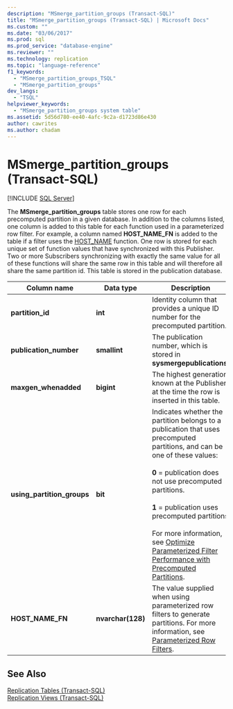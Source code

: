 ```yaml
---
description: "MSmerge_partition_groups (Transact-SQL)"
title: "MSmerge_partition_groups (Transact-SQL) | Microsoft Docs"
ms.custom: ""
ms.date: "03/06/2017"
ms.prod: sql
ms.prod_service: "database-engine"
ms.reviewer: ""
ms.technology: replication
ms.topic: "language-reference"
f1_keywords: 
  - "MSmerge_partition_groups_TSQL"
  - "MSmerge_partition_groups"
dev_langs: 
  - "TSQL"
helpviewer_keywords: 
  - "MSmerge_partition_groups system table"
ms.assetid: 5d56d780-ee40-4afc-9c2a-d1723d86e430
author: cawrites
ms.author: chadam
---
```

# MSmerge_partition_groups (Transact-SQL)
[!INCLUDE [SQL Server](../../includes/applies-to-version/sqlserver.md)]

  The **MSmerge_partition_groups** table stores one row for each precomputed partition in a given database. In addition to the columns listed, one column is added to this table for each function used in a parameterized row filter. For example, a column named **HOST_NAME_FN** is added to the table if a filter uses the [HOST_NAME](../../t-sql/functions/host-name-transact-sql.md) function. One row is stored for each unique set of function values that have synchronized with this Publisher. Two or more Subscribers synchronizing with exactly the same value for all of these functions will share the same row in this table and will therefore all share the same partition id. This table is stored in the publication database.  
  
|Column name|Data type|Description|  
|-----------------|---------------|-----------------|  
|**partition_id**|**int**|Identity column that provides a unique ID number for the precomputed partition.|  
|**publication_number**|**smallint**|The publication number, which is stored in **sysmergepublications**.|  
|**maxgen_whenadded**|**bigint**|The highest generation known at the Publisher at the time the row is inserted in this table.|  
|**using_partition_groups**|**bit**|Indicates whether the partition belongs to a publication that uses precomputed partitions, and can be one of these values:<br /><br /> **0** = publication does not use precomputed partitions.<br /><br /> **1** = publication uses precomputed partitions<br /><br /> For more information, see [Optimize Parameterized Filter Performance with Precomputed Partitions](../../relational-databases/replication/merge/parameterized-filters-optimize-for-precomputed-partitions.md).|  
|**HOST_NAME_FN**|**nvarchar(128)**|The value supplied when using parameterized row filters to generate partitions. For more information, see [Parameterized Row Filters](../../relational-databases/replication/merge/parameterized-filters-parameterized-row-filters.md).|  
  
## See Also  
 [Replication Tables &#40;Transact-SQL&#41;](../../relational-databases/system-tables/replication-tables-transact-sql.md)   
 [Replication Views &#40;Transact-SQL&#41;](../../relational-databases/system-views/replication-views-transact-sql.md)  
  
  
